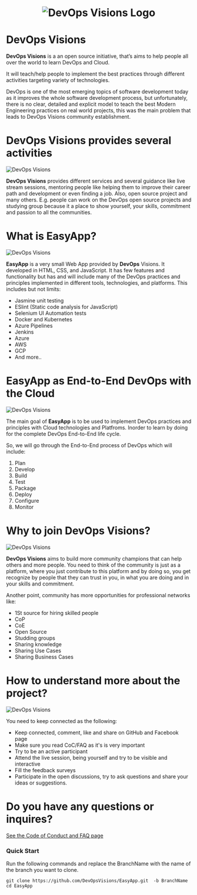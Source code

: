 <h1 align="center">
	<br>
	<img src="https://raw.githubusercontent.com/DevOpsVisions/Docs/master/assets/Logo/DevOps-Visions_Horizontal_Concrete.png" alt="DevOps Visions Logo">
	<br>
</h1>


# DevOps Visions
**DevOps Visions** is a an open source initiative, that’s aims to help people all over the world to learn DevOps and Cloud. 

It will teach/help people to implement the best practices through different activities targeting variety of technologies. 

DevOps is one of the most emerging topics of software development today as it improves the whole software development process, but unfortunately, there is no clear, detailed and explicit model to teach the best Modern Engineering practices on real world projects, this was the main problem that leads to DevOps Visions community establishment.

# DevOps Visions provides several activities
![DevOps Visions](https://raw.githubusercontent.com/DevOpsVisions/Docs/master/assets/MICS/DevOpsVisions-Activities.gif)

**DevOps Visions** provides different services and several guidance like live stream sessions, mentoring people like helping them to improve their career path and development or even finding a job. Also, open source project and many others.
E.g. people can work on the DevOps open source projects and studying group because it a place to show yourself, your skills, commitment and passion to all the communities.

# What is EasyApp?
![DevOps Visions](https://raw.githubusercontent.com/DevOpsVisions/Docs/master/assets/MICS/what-is-EasyApp.gif)

**EasyApp** is a very small Web App provided by **DevOps** Visions. It developed in HTML, CSS, and JavaScript. It has few features and functionality but has and will include many of the DevOps practices and principles implemented in different tools, technologies, and platforms.
This includes but not limits:
- Jasmine unit testing
- ESlint (Static code analysis for JavaScript)
- Selenium UI Automation tests
- Docker and Kubernetes
- Azure Pipelines
- Jenkins
- Azure
- AWS
- GCP
- And more..



# EasyApp as End-to-End DevOps with the Cloud

![DevOps Visions](https://raw.githubusercontent.com/DevOpsVisions/Docs/master/assets/MICS/DevOps-End-to-End.gif)

The main goal of **EasyApp** is to be used to implement DevOps practices and principles with Cloud technologies and Platfroms. Inorder to learn by doing for the complete DevOps End-to-End life cycle. 

So, we will go through the End-to-End process of DevOps which will include:
1. Plan
1. Develop
1. Build
1. Test
1. Package
1. Deploy
1. Configure
1. Monitor

# Why to join DevOps Visions?

![DevOps Visions](https://raw.githubusercontent.com/DevOpsVisions/Docs/master/assets/MICS/community-network.gif)


**DevOps Visions** aims to build more community champions that can help others and more people.
You need to think of the community is just as a platform, where you just contribute to this platform and by doing so, you get recognize by people that they can trust in you, in what you are doing and in your skills and commitment. 

Another point, community has more opportunities for professional networks like:
- 1St source for hiring skilled people
- CoP
- CoE
- Open Source
- Studding groups
- Sharing knowledge
- Sharing Use Cases
- Sharing Business Cases


# How to understand more about the project? 
![DevOps Visions](https://raw.githubusercontent.com/DevOpsVisions/Docs/master/assets/MICS/active-part.gif)

You need to keep connected as the following:
- Keep connected, comment, like and share on GitHub and Facebook page
- Make sure you read CoC/FAQ as it's is very important
- Try to be an active participant 
- Attend the live session, being yourself and try to be visible and interactive 
- Fill the feedback surveys
- Participate in the open discussions, try to ask questions and share your ideas or suggestions.


# Do you have any questions or inquires?
[See the Code of Conduct and FAQ page](https://github.com/DevOpsVisions/Docs/tree/master/mics/CoC%20and%20FAQ)

### Quick Start

Run the following commands and replace the BranchName with the name of the branch you want to clone.

```
git clone https://github.com/DevOpsVisions/EasyApp.git  -b BranchName
cd EasyApp
```






